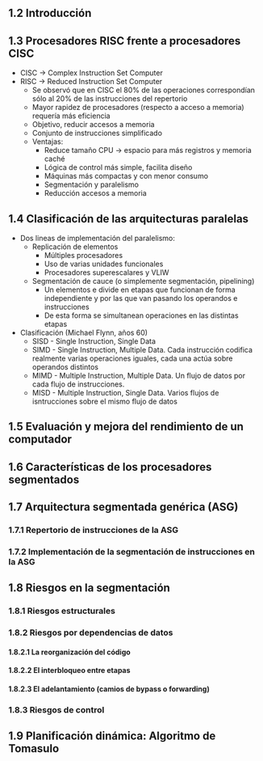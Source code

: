 ## 1.2 Introducción
## 1.3 Procesadores RISC frente a procesadores CISC
- CISC -> Complex Instruction Set Computer
- RISC -> Reduced Instruction Set Computer
	- Se observó que en CISC el 80% de las operaciones correspondían sólo al 20% de las instrucciones del repertorio
	- Mayor rapidez de procesadores (respecto a acceso a memoria) requería más eficiencia
	- Objetivo, reducir accesos a memoria
	- Conjunto de instrucciones simplificado
	- Ventajas:
		- Reduce tamaño CPU -> espacio para más registros y memoria caché
		- Lógica de control más simple, facilita diseño
		- Máquinas más compactas y con menor consumo
		- Segmentación y paralelismo
		- Reducción accesos a memoria
## 1.4 Clasificación de las arquitecturas paralelas
- Dos lineas de implementación del paralelismo:
	- Replicación de elementos
		- Múltiples procesadores
		- Uso de varias unidades funcionales
		- Procesadores superescalares y VLIW
	- Segmentación de cauce (o simplemente segmentación, pipelining)
		- Un elementos e divide en etapas que funcionan de forma independiente y por las que van pasando los operandos e instrucciones
		- De esta forma se simultanean operaciones en las distintas etapas
- Clasificación (Michael Flynn, años 60)
	- SISD - Single Instruction, Single Data
	- SIMD - Single Instruction, Multiple Data. Cada instrucción codifica realmente varias operaciones iguales, cada una actúa sobre operandos distintos
	- MIMD - Multiple Instruction, Multiple Data. Un flujo de datos por cada flujo de instrucciones.
	- MISD - Multiple Instruction, Single Data. Varios flujos de isntrucciones sobre el mismo flujo de datos
## 1.5 Evaluación y mejora del rendimiento de un computador
## 1.6 Características de los procesadores segmentados
## 1.7 Arquitectura segmentada genérica (ASG)
### 1.7.1 Repertorio de instrucciones de la ASG
### 1.7.2 Implementación de la segmentación de instrucciones en la ASG
## 1.8 Riesgos en la segmentación
### 1.8.1 Riesgos estructurales
### 1.8.2 Riesgos por dependencias de datos
#### 1.8.2.1 La reorganización del código
#### 1.8.2.2 El interbloqueo entre etapas
#### 1.8.2.3 El adelantamiento (camios de bypass o forwarding)
### 1.8.3 Riesgos de control
## 1.9 Planificación dinámica: Algoritmo de Tomasulo